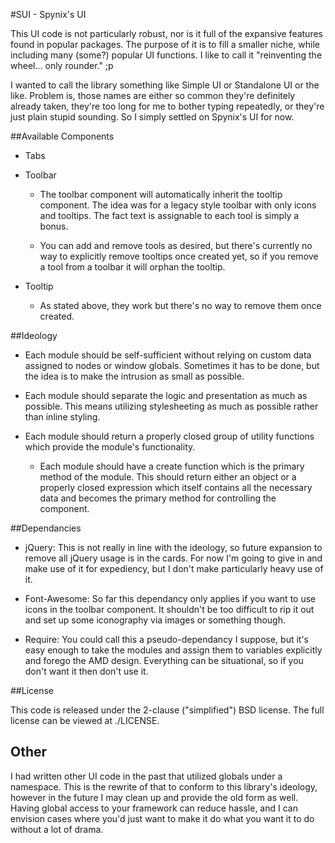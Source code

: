 ﻿#SUI - Spynix's UI

This UI code is not particularly robust, nor is it full of the expansive
features found in popular packages.  The purpose of it is to fill a smaller
niche, while including many (some?) popular UI functions.  I like to call it
"reinventing the wheel... only rounder." ;p

I wanted to call the library something like Simple UI or Standalone UI or the
like.  Problem is, those names are either so common they're definitely already
taken, they're too long for me to bother typing repeatedly, or they're just
plain stupid sounding.  So I simply settled on Spynix's UI for now.

##Available Components
- Tabs

- Toolbar
  - The toolbar component will automatically inherit the tooltip component.
  The idea was for a legacy style toolbar with only icons and tooltips.  The
  fact text is assignable to each tool is simply a bonus.
  
  - You can add and remove tools as desired, but there's currently no way to
  explicitly remove tooltips once created yet, so if you remove a tool from a
  toolbar it will orphan the tooltip.
  
- Tooltip
  - As stated above, they work but there's no way to remove them once created.

##Ideology

- Each module should be self-sufficient without relying on custom data assigned
to nodes or window globals.  Sometimes it has to be done, but the idea is to
make the intrusion as small as possible.

- Each module should separate the logic and presentation as much as possible.
This means utilizing stylesheeting as much as possible rather than inline
styling.

- Each module should return a properly closed group of utility functions which
provide the module's functionality.
  - Each module should have a create function which is the primary method of the
  module.  This should return either an object or a properly closed expression
  which itself contains all the necessary data and becomes the primary method
  for controlling the component.

##Dependancies

- jQuery: This is not really in line with the ideology, so future expansion to
remove all jQuery usage is in the cards.  For now I'm going to give in and make
use of it for expediency, but I don't make particularly heavy use of it.

- Font-Awesome: So far this dependancy only applies if you want to use icons in
the toolbar component.  It shouldn't be too difficult to rip it out and set up
some iconography via images or something though.

- Require: You could call this a pseudo-dependancy I suppose, but it's easy
enough to take the modules and assign them to variables explicitly and forego
the AMD design.  Everything can be situational, so if you don't want it then
don't use it.

##License

This code is released under the 2-clause ("simplified") BSD license.  The full
license can be viewed at ./LICENSE.

## Other

I had written other UI code in the past that utilized globals under a namespace.
This is the rewrite of that to conform to this library's ideology, however in
the future I may clean up and provide the old form as well.  Having global
access to your framework can reduce hassle, and I can envision cases where you'd
just want to make it do what you want it to do without a lot of drama.
